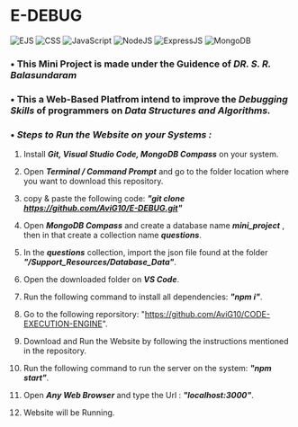 # **E-DEBUG**
![EJS](https://img.shields.io/badge/EJS-3.1.8-brightgreen.svg) 
![CSS](https://img.shields.io/badge/CSS-3.0-ff69b4.svg)
![JavaScript](https://img.shields.io/badge/JavaScript-6-yellow.svg)
![NodeJS](https://img.shields.io/badge/NodeJS-16.15.1-blue.svg) 
![ExpressJS](https://img.shields.io/badge/ExpressJS-4.17.3-critical.svg) 
![MongoDB](https://img.shields.io/badge/Database-MongoDB-brown.svg) 



### • This Mini Project is made under the Guidence of  _**DR. S. R. Balasundaram**_

### • This a Web-Based Platfrom intend to improve the _**Debugging Skills**_ of programmers on _**Data Structures and Algorithms.**_

### • _**Steps to Run the Website on your Systems :**_ 

1. Install _**Git, Visual Studio Code, MongoDB Compass**_ on your system.
2. Open _**Terminal / Command Prompt**_ and go to the folder location where you want to download this repository.
3. copy & paste the following code: _**"git clone https://github.com/AviG10/E-DEBUG.git"**_
4. Open _**MongoDB Compass**_ and create a database name _**mini_project**_ , then in that create a collection name _**questions**_.
5. In the _**questions**_ collection, import the json file found at the folder _**"/Support_Resources/Database_Data"**_.
6. Open the downloaded folder on _**VS Code**_.
7. Run the following command to install all dependencies: _**"npm i"**_.
8. Go to the following reporsitory: "https://github.com/AviG10/CODE-EXECUTION-ENGINE".
9. Download and Run the Website by following the instructions mentioned in the repository.

10. Run the following command to run the server on the system: _**"npm start"**_.
11. Open _**Any Web Browser**_ and type the Url : _**"localhost:3000"**_.
12. Website will be Running.
 